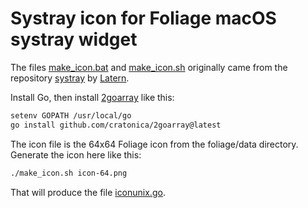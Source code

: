# Systray icon for Foliage macOS systray widget

The files [make_icon.bat](make_icon.bat) and [make_icon.sh](make_icon.sh) originally came from the repository [systray](https://github.com/getlantern/systray) by [Latern](https://github.com/getlantern).

Install Go, then install [2goarray](https://github.com/cratonica/2goarray) like this:

```sh
setenv GOPATH /usr/local/go
go install github.com/cratonica/2goarray@latest
```

The icon file is the 64x64 Foliage icon from the foliage/data directory. Generate the icon here like this:

```sh
./make_icon.sh icon-64.png
```

That will produce the file [iconunix.go](iconunix.go).

